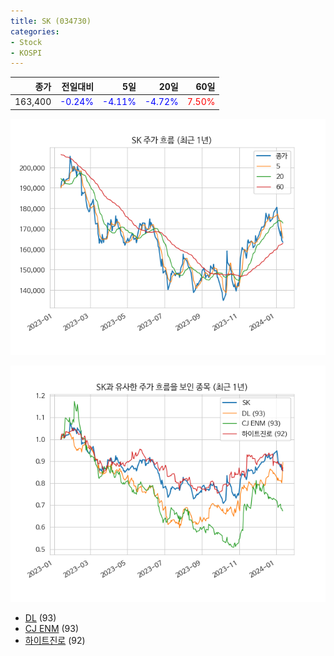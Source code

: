 ```yaml
---
title: SK (034730)
categories:
- Stock
- KOSPI
---
```


|종가|전일대비|5일|20일|60일|
|---:|-------:|--:|---:|---:|
|163,400|<span style="color: blue">-0.24%</span>|<span style="color: blue">-4.11%</span>|<span style="color: blue">-4.72%</span>|<span style="color: red">7.50%</span>|


<!-- more -->

![034730](/assets/images/stock/034730.png)

![034730](/assets/images/stock/034730_sim.png)

- [DL](/000210/) (93)
- [CJ ENM](/035760/) (93)
- [하이트진로](//000080/) (92)
